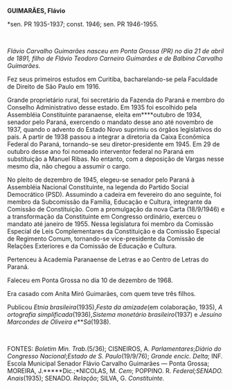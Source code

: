 **GUIMARÃES, Flávio**

\*sen. PR 1935-1937; const. 1946; sen. PR 1946-1955.

 

*Flávio Carvalho Guimarães nasceu em Ponta Grossa (PR) no dia 21 de
abril de 1891, filho de Flávio Teodoro Carneiro Guimarães e de Balbina
Carvalho Guimarães.*

Fez seus primeiros estudos em Curitiba, bacharelando-se pela Faculdade
de Direito de São Paulo em 1916.

Grande proprietário rural, foi secretário da Fazenda do Paraná e membro
do Conselho Administrativo desse estado. Em 1935 foi escolhido pela
Assembléia Constituinte paranaense, eleita em****outubro de 1934,
senador pelo Paraná, exercendo o mandato desse ano até novembro de 1937,
quando o advento do Estado Novo suprimiu os órgãos legislativos do país.
A partir de 1938 passou a integrar a diretoria da Caixa Econômica
Federal do Paraná, tornando-se seu diretor-presidente em 1945. Em 29 de
outubro desse ano foi nomeado interventor federal no Paraná em
substituição a Manuel Ribas. No entanto, com a deposição de Vargas nesse
mesmo dia, não chegou a assumir o cargo.

No pleito de dezembro de 1945, elegeu-se senador pelo Paraná à
Assembléia Nacional Constituinte, na legenda do Partido Social
Democrático (PSD). Assumindo a cadeira em fevereiro do ano seguinte, foi
membro da Subcomissão da Família, Educação e Cultura, integrante da
Comissão de Constituição. Com a promulgação da nova Carta (18/9/1946) e
a transformação da Constituinte em Congresso ordinário, exerceu o
mandato até janeiro de 1955. Nessa legislatura foi membro da Comissão
Especial de Leis Complementares da Constituição e da Comissão Especial
de Regimento Comum, tornando-se vice-presidente da Comissão de Relações
Exteriores e da Comissão de Educação e Cultura.

Pertenceu à Academia Paranaense de Letras e ao Centro de Letras do
Paraná.

Faleceu em Ponta Grossa no dia 10 de dezembro de 1968.

Era casado com Anita Miró Guimarães, com quem teve três filhos.

Publicou *Etnia brasileira*(1935),*Festa da* *amizade*(em colaboração,
1935), *A* *ortografia* *simplificada*(1936),*Sistema monetário
brasileiro*(1937) e *Jesuíno Marcondes de Oliveira e****Sá*(1938).

 

FONTES: *Boletim Min. Trab.*(5/36); CISNEIROS, A.
*Parlamentares*;*Diário do Congresso Nacional*;*Estado de S.
Paulo*(19/9/76); *Grande encic. Delta*; INF. Escola Municipal Senador
Flávio Carvalho Guimarães — Ponta Grossa; MOREIRA, J.*****Dic.;*NICOLAS,
M. *Cem*; POPPINO. R. *Federal;*SENADO*. Anais*(1935); SENADO.
*Relação*; SILVA, G. *Constituinte.*

 

 
